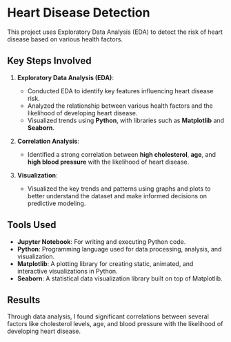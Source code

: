 # Heart Disease Detection

This project uses Exploratory Data Analysis (EDA) to detect the risk of heart disease based on various health factors.

## Key Steps Involved

1. **Exploratory Data Analysis (EDA)**: 
   - Conducted EDA to identify key features influencing heart disease risk.
   - Analyzed the relationship between various health factors and the likelihood of developing heart disease.
   - Visualized trends using **Python**, with libraries such as **Matplotlib** and **Seaborn**.

2. **Correlation Analysis**: 
   - Identified a strong correlation between **high cholesterol**, **age**, and **high blood pressure** with the likelihood of heart disease.

3. **Visualization**: 
   - Visualized the key trends and patterns using graphs and plots to better understand the dataset and make informed decisions on predictive modeling.

## Tools Used

- **Jupyter Notebook**: For writing and executing Python code.
- **Python**: Programming language used for data processing, analysis, and visualization.
- **Matplotlib**: A plotting library for creating static, animated, and interactive visualizations in Python.
- **Seaborn**: A statistical data visualization library built on top of Matplotlib.

## Results

Through data analysis, I found significant correlations between several factors like cholesterol levels, age, and blood pressure with the likelihood of developing heart disease.


